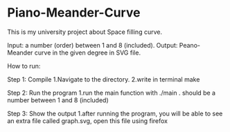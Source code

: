 # Piano-Meander-Curve

This is my university project about Space filling curve.

Input: a number (order) between 1 and 8 (included). 
Output: Peano-Meander curve in the given degree in SVG file. 

How to run:

Step 1: Compile
1.Navigate to the directory.
2.write in terminal make

Step 2: Run the program
1.run the main function with ./main <Parameter>. 
<Parameter> should be a number between 1 and 8 (included) 

Step 3: Show the output 
1.after running the program, you will be able to see an extra file called graph.svg, open this file using firefox 
